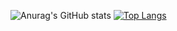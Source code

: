 ![Anurag's GitHub stats](https://github-readme-stats.vercel.app/api?username=gustta03&show_icons=true&theme=radical)
[![Top Langs](https://github-readme-stats.vercel.app/api/top-langs/?username=gustta03&layout=compact)](https://github.com/anuraghazra/github-readme-stats)


